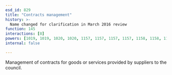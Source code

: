 ```yaml
---
esd_id: 829
title: "Contracts management"
history: >-
  Name changed for clarification in March 2016 review
function: 145
interactions: [8]
powers: [1019, 1019, 1020, 1020, 1157, 1157, 1157, 1157, 1158, 1158, 1158, 1160, 1160, 1160, 1161, 1161, 1161, 1162, 1162, 1162, 1172, 1172, 1172, 1173, 1173, 1174, 1174, 1175, 1175, 1176, 1176, 1968, 1968, 1969, 1969, 1969, 1969, 2150, 2150, 2151, 2151, 2809, 2809, 3121, 3121, 3122, 3122, 3123, 3123]
internal: false

---
```


Management of contracts for goods or services provided by suppliers to the council.

